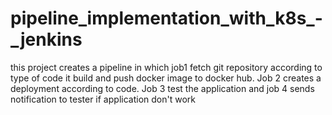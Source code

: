 # pipeline_implementation_with_k8s_-_jenkins
this project creates a pipeline in which job1 fetch git repository according to type of code it build and push docker image to docker hub. Job 2 creates a deployment according to code. Job 3 test the application and job 4 sends notification to tester if application don't work
